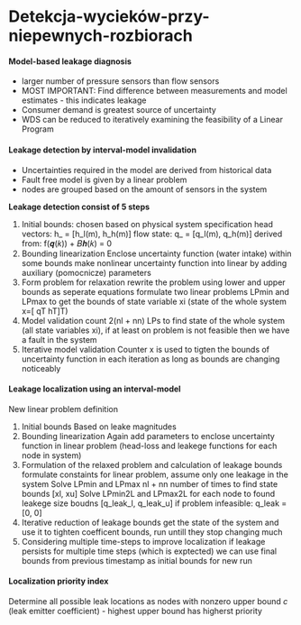 # Detekcja-wycieków-przy-niepewnych-rozbiorach

#### Model-based leakage diagnosis
- larger number of pressure sensors than flow sensors
- MOST IMPORTANT: Find difference between measurements and model estimates - this indicates leakage
- Consumer demand is greatest source of uncertainty
- WDS can be reduced to iteratively examining the feasibility of a Linear Program

#### Leakage detection by interval-model invalidation
- Uncertainties required in the model are derived from historical data
- Fault free model is given by a linear problem
- nodes are grouped based on the amount  of sensors in the system


**Leakage detection consist of 5 steps**
1. Initial bounds:
chosen based on physical system specification
head vectors: h_ = [h_l(m), h_h(m)]
flow state: q_ = [q_l(m), q_h(m)] derived from: f(𝒒(𝑘)) + 𝐵𝒉(𝑘) = 0
2. Bounding linearization
Enclose uncertainty function (water intake) within some bounds
make nonlinear uncertainty function into linear by adding auxiliary (pomocnicze) parameters
3. Form problem for relaxation
rewrite the problem using lower and upper bounds as seperate equations
formulate two linear problems LPmin and LPmax to get the bounds of state variable xi (state of the whole system x=[ qT hT]T)
4. Model validation
count 2(nl + nn) LPs to find state of the whole system (all state variables xi), if at least on problem is not feasible then we have a fault in the system
5. Iterative model validation
Counter x is used to tigten the bounds of uncertainty function in each iteration as long as bounds are changing noticeably

#### Leakage localization using an interval-model
New linear problem definition
1. Initial bounds
Based on leake magnitudes
2. Bounding linearization
Again add parameters to enclose uncertainty function in linear problem (head-loss and leakege functions for each node in system)
3. Formulation of the relaxed problem and calculation of leakage bounds
formulate constaints for linear problem, assume only one leakage in the system
Solve LPmin and LPmax nl + nn number of times to find state bounds [xl, xu]
Solve LPmin2L and LPmax2L for each node to found leakege size boudns [q_leak_l, q_leak_u] if problem infeasible: q_leak = [0, 0]
4. Iterative reduction of leakage bounds
get the state of the system and use it to tighten coefficent bounds, run untill they stop changing much
5. Considering multiple time-steps to improve localization
if leakage persists for multiple time steps (which is exptected) we can use final bounds from previous timestamp as initial bounds for new run

#### Localization priority index
Determine all possible leak locations as nodes with nonzero upper bound *c* (leak emitter coefficient) - highest upper bound has higherst priority
